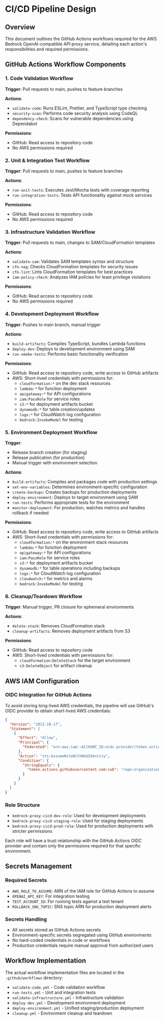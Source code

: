 # CI/CD Pipeline Design

## Overview
This document outlines the GitHub Actions workflows required for the AWS Bedrock OpenAI-compatible API proxy service, detailing each action's responsibilities and required permissions.

## GitHub Actions Workflow Components

### 1. Code Validation Workflow
**Trigger**: Pull requests to main, pushes to feature branches

**Actions**:
- `validate-code`: Runs ESLint, Prettier, and TypeScript type checking
- `security-scan`: Performs code security analysis using CodeQL
- `dependency-check`: Scans for vulnerable dependencies using Dependabot

**Permissions**:
- GitHub: Read access to repository code
- No AWS permissions required

### 2. Unit & Integration Test Workflow
**Trigger**: Pull requests to main, pushes to feature branches

**Actions**:
- `run-unit-tests`: Executes Jest/Mocha tests with coverage reporting
- `run-integration-tests`: Tests API functionality against mock services

**Permissions**:
- GitHub: Read access to repository code
- No AWS permissions required

### 3. Infrastructure Validation Workflow
**Trigger**: Pull requests to main, changes to SAM/CloudFormation templates

**Actions**:
- `validate-sam`: Validates SAM templates syntax and structure
- `cfn-nag`: Checks CloudFormation templates for security issues
- `cfn-lint`: Lints CloudFormation templates for best practices
- `iam-policy-check`: Analyzes IAM policies for least privilege violations

**Permissions**:
- GitHub: Read access to repository code
- No AWS permissions required

### 4. Development Deployment Workflow
**Trigger**: Pushes to main branch, manual trigger

**Actions**:
- `build-artifacts`: Compiles TypeScript, bundles Lambda functions
- `deploy-dev`: Deploys to development environment using SAM
- `run-smoke-tests`: Performs basic functionality verification

**Permissions**:
- GitHub: Read access to repository code, write access to GitHub artifacts
- AWS: Short-lived credentials with permissions for:
  - `cloudformation:*` on the dev stack resources
  - `lambda:*` for function deployment
  - `apigateway:*` for API configurations
  - `iam:PassRole` for service roles
  - `s3:*` for deployment artifacts bucket
  - `dynamodb:*` for table creation/updates
  - `logs:*` for CloudWatch log configuration
  - `bedrock:InvokeModel` for testing

### 5. Environment Deployment Workflow
**Trigger**: 
- Release branch creation (for staging)
- Release publication (for production)
- Manual trigger with environment selection

**Actions**:
- `build-artifacts`: Compiles and packages code with production settings
- `set-env-variables`: Determines environment-specific configuration
- `create-backups`: Creates backups for production deployments
- `deploy-environment`: Deploys to target environment using SAM
- `run-tests`: Performs appropriate tests for the environment
- `monitor-deployment`: For production, watches metrics and handles rollback if needed

**Permissions**:
- GitHub: Read access to repository code, write access to GitHub artifacts
- AWS: Short-lived credentials with permissions for:
  - `cloudformation:*` on the environment stack resources
  - `lambda:*` for function deployment
  - `apigateway:*` for API configurations
  - `iam:PassRole` for service roles
  - `s3:*` for deployment artifacts bucket
  - `dynamodb:*` for table operations including backups
  - `logs:*` for CloudWatch log configuration
  - `cloudwatch:*` for metrics and alarms
  - `bedrock:InvokeModel` for testing

### 6. Cleanup/Teardown Workflow
**Trigger**: Manual trigger, PR closure for ephemeral environments

**Actions**:
- `delete-stack`: Removes CloudFormation stack
- `cleanup-artifacts`: Removes deployment artifacts from S3

**Permissions**:
- GitHub: Read access to repository code
- AWS: Short-lived credentials with permissions for:
  - `cloudformation:DeleteStack` for the target environment
  - `s3:DeleteObject` for artifact cleanup

## AWS IAM Configuration

### OIDC Integration for GitHub Actions
To avoid storing long-lived AWS credentials, the pipeline will use GitHub's OIDC provider to obtain short-lived AWS credentials:

```json
{
  "Version": "2012-10-17",
  "Statement": [
    {
      "Effect": "Allow",
      "Principal": {
        "Federated": "arn:aws:iam::ACCOUNT_ID:oidc-provider/token.actions.githubusercontent.com"
      },
      "Action": "sts:AssumeRoleWithWebIdentity",
      "Condition": {
        "StringEquals": {
          "token.actions.githubusercontent.com:sub": "repo:organization/repo-name:ref:refs/heads/main"
        }
      }
    }
  ]
}
```

### Role Structure
- `bedrock-proxy-cicd-dev-role`: Used for development deployments
- `bedrock-proxy-cicd-staging-role`: Used for staging deployments
- `bedrock-proxy-cicd-prod-role`: Used for production deployments with stricter permissions

Each role will have a trust relationship with the GitHub Actions OIDC provider and contain only the permissions required for that specific environment.

## Secrets Management

### Required Secrets
- `AWS_ROLE_TO_ASSUME`: ARN of the IAM role for GitHub Actions to assume
- `OPENAI_API_KEY`: For integration testing
- `TEST_ACCOUNT_ID`: For running tests against a test tenant
- `ROLLBACK_SNS_TOPIC`: SNS topic ARN for production deployment alerts

### Secrets Handling
- All secrets stored as GitHub Actions secrets
- Environment-specific secrets segregated using GitHub environments
- No hard-coded credentials in code or workflows
- Production credentials require manual approval from authorized users

## Workflow Implementation

The actual workflow implementation files are located in the `.github/workflows` directory:

- `validate-code.yml` - Code validation workflow
- `run-tests.yml` - Unit and integration tests
- `validate-infrastructure.yml` - Infrastructure validation
- `deploy-dev.yml` - Development environment deployment
- `deploy-environment.yml` - Unified staging/production deployment
- `cleanup.yml` - Environment cleanup and teardown 